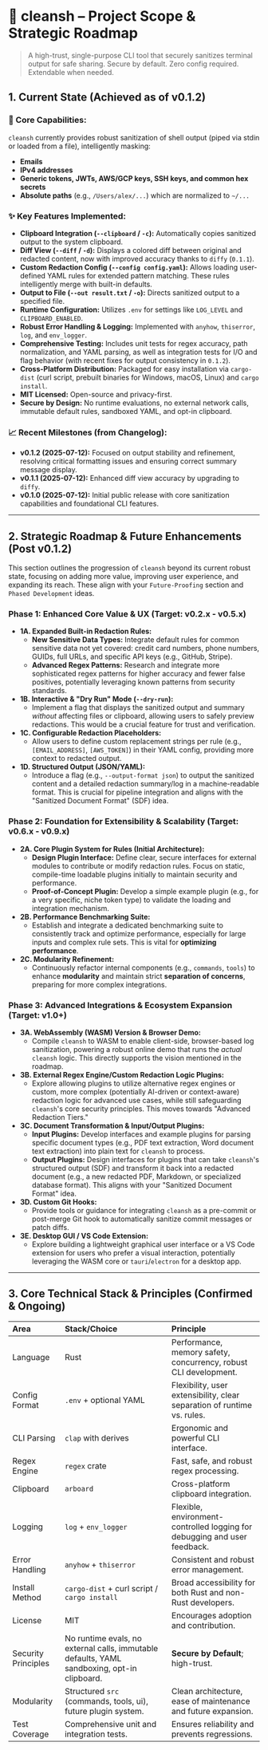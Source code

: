 # 🧭 cleansh – Project Scope & Strategic Roadmap

> A high-trust, single-purpose CLI tool that securely sanitizes terminal output for safe sharing. Secure by default. Zero config required. Extendable when needed.


## 1. Current State (Achieved as of v0.1.2)

### 🎯 Core Capabilities:
`cleansh` currently provides robust sanitization of shell output (piped via stdin or loaded from a file), intelligently masking:

* **Emails**
* **IPv4 addresses**
* **Generic tokens, JWTs, AWS/GCP keys, SSH keys, and common hex secrets**
* **Absolute paths** (e.g., `/Users/alex/...`) which are normalized to `~/...`

### ✨ Key Features Implemented:
* **Clipboard Integration (`--clipboard` / `-c`):** Automatically copies sanitized output to the system clipboard.
* **Diff View (`--diff` / `-d`):** Displays a colored diff between original and redacted content, now with improved accuracy thanks to `diffy` (`0.1.1`).
* **Custom Redaction Config (`--config config.yaml`):** Allows loading user-defined YAML rules for extended pattern matching. These rules intelligently merge with built-in defaults.
* **Output to File (`--out result.txt` / `-o`):** Directs sanitized output to a specified file.
* **Runtime Configuration:** Utilizes `.env` for settings like `LOG_LEVEL` and `CLIPBOARD_ENABLED`.
* **Robust Error Handling & Logging:** Implemented with `anyhow`, `thiserror`, `log`, and `env_logger`.
* **Comprehensive Testing:** Includes unit tests for regex accuracy, path normalization, and YAML parsing, as well as integration tests for I/O and flag behavior (with recent fixes for output consistency in `0.1.2`).
* **Cross-Platform Distribution:** Packaged for easy installation via `cargo-dist` (curl script, prebuilt binaries for Windows, macOS, Linux) and `cargo install`.
* **MIT Licensed:** Open-source and privacy-first.
* **Secure by Design:** No runtime evaluations, no external network calls, immutable default rules, sandboxed YAML, and opt-in clipboard.

### 📈 Recent Milestones (from Changelog):
* **v0.1.2 (2025-07-12):** Focused on output stability and refinement, resolving critical formatting issues and ensuring correct summary message display.
* **v0.1.1 (2025-07-12):** Enhanced diff view accuracy by upgrading to `diffy`.
* **v0.1.0 (2025-07-12):** Initial public release with core sanitization capabilities and foundational CLI features.

---

## 2. Strategic Roadmap & Future Enhancements (Post v0.1.2)

This section outlines the progression of `cleansh` beyond its current robust state, focusing on adding more value, improving user experience, and expanding its reach. These align with your `Future-Proofing` section and `Phased Development` ideas.

### Phase 1: Enhanced Core Value & UX (Target: v0.2.x - v0.5.x)
* **1A. Expanded Built-in Redaction Rules:**
    * **New Sensitive Data Types:** Integrate default rules for common sensitive data not yet covered: credit card numbers, phone numbers, GUIDs, full URLs, and specific API keys (e.g., GitHub, Stripe).
    * **Advanced Regex Patterns:** Research and integrate more sophisticated regex patterns for higher accuracy and fewer false positives, potentially leveraging known patterns from security standards.
* **1B. Interactive & "Dry Run" Mode (`--dry-run`):**
    * Implement a flag that displays the sanitized output and summary *without* affecting files or clipboard, allowing users to safely preview redactions. This would be a crucial feature for trust and verification.
* **1C. Configurable Redaction Placeholders:**
    * Allow users to define custom replacement strings per rule (e.g., `[EMAIL_ADDRESS]`, `[AWS_TOKEN]`) in their YAML config, providing more context to redacted output.
* **1D. Structured Output (JSON/YAML):**
    * Introduce a flag (e.g., `--output-format json`) to output the sanitized content and a detailed redaction summary/log in a machine-readable format. This is crucial for pipeline integration and aligns with the "Sanitized Document Format" (SDF) idea.

### Phase 2: Foundation for Extensibility & Scalability (Target: v0.6.x - v0.9.x)
* **2A. Core Plugin System for Rules (Initial Architecture):**
    * **Design Plugin Interface:** Define clear, secure interfaces for external modules to contribute or modify redaction rules. Focus on static, compile-time loadable plugins initially to maintain security and performance.
    * **Proof-of-Concept Plugin:** Develop a simple example plugin (e.g., for a very specific, niche token type) to validate the loading and integration mechanism.
* **2B. Performance Benchmarking Suite:**
    * Establish and integrate a dedicated benchmarking suite to consistently track and optimize performance, especially for large inputs and complex rule sets. This is vital for **optimizing performance**.
* **2C. Modularity Refinement:**
    * Continuously refactor internal components (e.g., `commands`, `tools`) to enhance **modularity** and maintain strict **separation of concerns**, preparing for more complex integrations.

### Phase 3: Advanced Integrations & Ecosystem Expansion (Target: v1.0+)
* **3A. WebAssembly (WASM) Version & Browser Demo:**
    * Compile `cleansh` to WASM to enable client-side, browser-based log sanitization, powering a robust online demo that runs the *actual* `cleansh` logic. This directly supports the vision mentioned in the roadmap.
* **3B. External Regex Engine/Custom Redaction Logic Plugins:**
    * Explore allowing plugins to utilize alternative regex engines or custom, more complex (potentially AI-driven or context-aware) redaction logic for advanced use cases, while still safeguarding `cleansh`'s core security principles. This moves towards "Advanced Redaction Tiers."
* **3C. Document Transformation & Input/Output Plugins:**
    * **Input Plugins:** Develop interfaces and example plugins for parsing specific document types (e.g., PDF text extraction, Word document text extraction) into plain text for `cleansh` to process.
    * **Output Plugins:** Design interfaces for plugins that can take `cleansh`'s structured output (SDF) and transform it back into a redacted document (e.g., a new redacted PDF, Markdown, or specialized database format). This aligns with your "Sanitized Document Format" idea.
* **3D. Custom Git Hooks:**
    * Provide tools or guidance for integrating `cleansh` as a pre-commit or post-merge Git hook to automatically sanitize commit messages or patch diffs.
* **3E. Desktop GUI / VS Code Extension:**
    * Explore building a lightweight graphical user interface or a VS Code extension for users who prefer a visual interaction, potentially leveraging the WASM core or `tauri`/`electron` for a desktop app.

---

## 3. Core Technical Stack & Principles (Confirmed & Ongoing)

| Area                 | Stack/Choice                                  | Principle                                                                 |
| :------------------- | :-------------------------------------------- | :------------------------------------------------------------------------ |
| Language             | Rust                                          | Performance, memory safety, concurrency, robust CLI development.          |
| Config Format        | `.env` + optional YAML                        | Flexibility, user extensibility, clear separation of runtime vs. rules.   |
| CLI Parsing          | `clap` with derives                           | Ergonomic and powerful CLI interface.                                     |
| Regex Engine         | `regex` crate                                 | Fast, safe, and robust regex processing.                                  |
| Clipboard            | `arboard`                                     | Cross-platform clipboard integration.                                     |
| Logging              | `log` + `env_logger`                          | Flexible, environment-controlled logging for debugging and user feedback. |
| Error Handling       | `anyhow` + `thiserror`                        | Consistent and robust error management.                                   |
| Install Method       | `cargo-dist` + curl script / `cargo install`  | Broad accessibility for both Rust and non-Rust developers.                |
| License              | MIT                                           | Encourages adoption and contribution.                                     |
| Security Principles  | No runtime evals, no external calls, immutable defaults, YAML sandboxing, opt-in clipboard. | **Secure by Default**; high-trust.                                        |
| Modularity           | Structured `src` (commands, tools, ui), future plugin system. | Clean architecture, ease of maintenance and future expansion.             |
| Test Coverage        | Comprehensive unit and integration tests.     | Ensures reliability and prevents regressions.                             |

